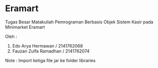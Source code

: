 # Eramart
Tugas Besar Matakuliah Pemrograman Berbasis Objek
Sistem Kasir pada Minimarket Eramart

Oleh : 
1. Edo Arya Hermawan / 2141762068
2. Fauzan Zulfa Ramadhan / 2141762074

Note : Import ketiga file jar ke folder libraries
